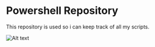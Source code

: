 # Powershell Repository

This repository is used so i can keep track of all my scripts.

![Alt text](https://raw.githubusercontent.com/criostage/Powershell/master/cat.jpg "Cat")
